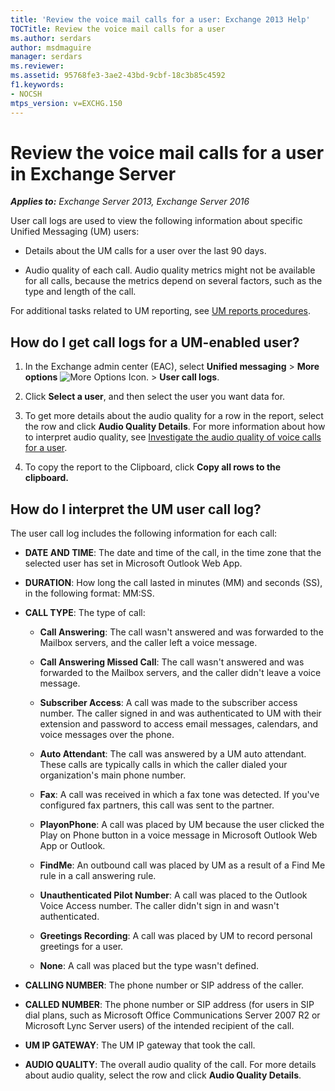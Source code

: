 ```yaml
---
title: 'Review the voice mail calls for a user: Exchange 2013 Help'
TOCTitle: Review the voice mail calls for a user
ms.author: serdars
author: msdmaguire
manager: serdars
ms.reviewer: 
ms.assetid: 95768fe3-3ae2-43bd-9cbf-18c3b85c4592
f1.keywords:
- NOCSH
mtps_version: v=EXCHG.150
---
```


# Review the voice mail calls for a user in Exchange Server

_**Applies to:** Exchange Server 2013, Exchange Server 2016_

User call logs are used to view the following information about specific Unified Messaging (UM) users:

- Details about the UM calls for a user over the last 90 days.

- Audio quality of each call. Audio quality metrics might not be available for all calls, because the metrics depend on several factors, such as the type and length of the call.

For additional tasks related to UM reporting, see [UM reports procedures](um-reports-procedures-exchange-2013-help.md).

## How do I get call logs for a UM-enabled user?

1. In the Exchange admin center (EAC), select **Unified messaging** \> **More options** ![More Options Icon.](images/ITPro_EAC_MoreOptionsIcon.gif) \> **User call logs**.

2. Click **Select a user**, and then select the user you want data for.

3. To get more details about the audio quality for a row in the report, select the row and click **Audio Quality Details**. For more information about how to interpret audio quality, see [Investigate the audio quality of voice calls for a user](audio-quality-of-voice-calls-for-user-exchange-2013-help.md).

4. To copy the report to the Clipboard, click **Copy all rows to the clipboard.**

## How do I interpret the UM user call log?

The user call log includes the following information for each call:

- **DATE AND TIME**: The date and time of the call, in the time zone that the selected user has set in Microsoft Outlook Web App.

- **DURATION**: How long the call lasted in minutes (MM) and seconds (SS), in the following format: MM:SS.

- **CALL TYPE**: The type of call:

  - **Call Answering**: The call wasn't answered and was forwarded to the Mailbox servers, and the caller left a voice message.

  - **Call Answering Missed Call**: The call wasn't answered and was forwarded to the Mailbox servers, and the caller didn't leave a voice message.

  - **Subscriber Access**: A call was made to the subscriber access number. The caller signed in and was authenticated to UM with their extension and password to access email messages, calendars, and voice messages over the phone.

  - **Auto Attendant**: The call was answered by a UM auto attendant. These calls are typically calls in which the caller dialed your organization's main phone number.

  - **Fax**: A call was received in which a fax tone was detected. If you've configured fax partners, this call was sent to the partner.

  - **PlayonPhone**: A call was placed by UM because the user clicked the Play on Phone button in a voice message in Microsoft Outlook Web App or Outlook.

  - **FindMe**: An outbound call was placed by UM as a result of a Find Me rule in a call answering rule.

  - **Unauthenticated Pilot Number**: A call was placed to the Outlook Voice Access number. The caller didn't sign in and wasn't authenticated.

  - **Greetings Recording**: A call was placed by UM to record personal greetings for a user.

  - **None**: A call was placed but the type wasn't defined.

- **CALLING NUMBER**: The phone number or SIP address of the caller.

- **CALLED NUMBER**: The phone number or SIP address (for users in SIP dial plans, such as Microsoft Office Communications Server 2007 R2 or Microsoft Lync Server users) of the intended recipient of the call.

- **UM IP GATEWAY**: The UM IP gateway that took the call.

- **AUDIO QUALITY**: The overall audio quality of the call. For more details about audio quality, select the row and click **Audio Quality Details**.
